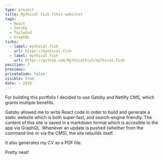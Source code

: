 ```yaml
---
type: project
title: Mythical Fish (this website)
tags:
  - React
  - Gatsby
  - Tailwind
  - GraphQL
links:
  - label: mythical.fish 
    url: https://mythical.fish
  - label: mythical.fish
    url: https://github.com/MythicalFish/mythical.fish
position: 7
previews:
privateCode: false
visible: true
date: ~ 2018
---
```

For building this portfolio I decided to use Gatsby and Netlify CMS, which grants multiple benefits.

Gatsby allowed me to write React code in order to build and generate a static website which is both super-fast, and search-engine friendly. The content of this site is saved in a markdown format which is accesible to the app via GraphQL. Whenever an update is pushed (whether from the command line or via the CMS), the site rebuilds itself.

It also generates my CV as a PDF file.

Pretty neat!